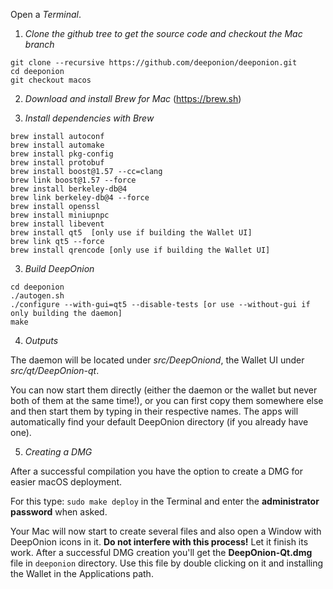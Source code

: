 Open a *Terminal*.

1.  *Clone the github tree to get the source code and checkout the Mac branch*

```
git clone --recursive https://github.com/deeponion/deeponion.git
cd deeponion
git checkout macos
```

2.  *Download and install Brew for Mac* (https://brew.sh)

3.  *Install dependencies with Brew*

```
brew install autoconf
brew install automake
brew install pkg-config
brew install protobuf
brew install boost@1.57 --cc=clang 
brew link boost@1.57 --force
brew install berkeley-db@4 
brew link berkeley-db@4 --force
brew install openssl 
brew install miniupnpc
brew install libevent
brew install qt5  [only use if building the Wallet UI]
brew link qt5 --force
brew install qrencode [only use if building the Wallet UI]
```
3.  *Build DeepOnion*

```
cd deeponion
./autogen.sh
./configure --with-gui=qt5 --disable-tests [or use --without-gui if only building the daemon]
make
```

4. *Outputs*

The daemon will be located under *src/DeepOniond*, the Wallet UI under *src/qt/DeepOnion-qt*.

You can now start them directly (either the daemon or the wallet but never both of them at the same time!), or you can first copy them somewhere else and then start them by typing in their respective names. The apps will automatically find your default DeepOnion directory (if you already have one).

5. *Creating a DMG*

After a successful compilation you have the option to create a DMG for easier macOS deployment. 

For this type: `sudo make deploy` in the Terminal and enter the **administrator password** when asked. 

Your Mac will now start to create several files and also open a Window with DeepOnion icons in it. **Do not interfere with this process!** Let it finish its work. After a successful DMG creation you'll get the **DeepOnion-Qt.dmg** file in `deeponion` directory. Use this file by double clicking on it and installing the Wallet in the Applications path.
